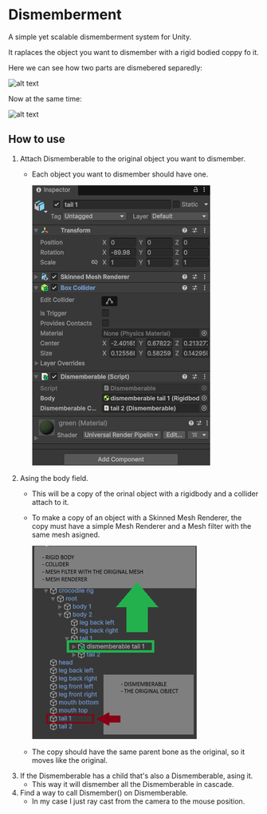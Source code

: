 # Dismemberment
A simple yet scalable dismemberment system for Unity.

It raplaces the object you want to dismember with a rigid bodied coppy fo it.

Here we can see how two parts are dismebered separedly:

![alt text](2025-07-10-18-26-46.gif)

Now at the same time:

![alt text](2025-07-10-18-27-01.gif)
## How to use
1. Attach Dismemberable to the original object you want to dismember.
    - Each object you want to dismember should have one.

        ![alt text](image.png)
2. Asing the body field.
    - This will be a  copy of the orinal object with a rigidbody and a collider attach to it.
    - To make a copy of an object with a Skinned Mesh Renderer, the copy must have a simple Mesh Renderer and a Mesh filter with the same mesh asigned.
        
        ![alt text](image-1.png)
    - The copy should have the same parent bone as the original, so it moves like the original.
3. If the Dismemberable has a child that's also a Dismemberable, asing it.
    - This way it will dismember all the Dismemberable in cascade.
4. Find a way to call Dismember() on Dismemberable.
    - In my case I just ray cast from the camera to the mouse position.

